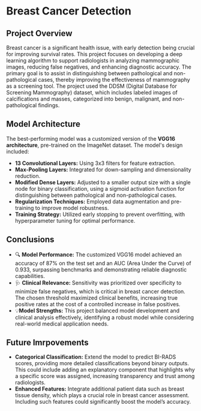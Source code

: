 # Breast Cancer Detection

## Project Overview
Breast cancer is a significant health issue, with early detection being crucial for improving survival rates. This project focuses on developing a deep learning algorithm to support radiologists in analyzing mammographic images, reducing false negatives, and enhancing diagnostic accuracy. The primary goal is to assist in distinguishing between pathological and non-pathological cases, thereby improving the effectiveness of mammography as a screening tool. The project used the DDSM (Digital Database for Screening Mammography) dataset, which includes labeled images of calcifications and masses, categorized into benign, malignant, and non-pathological findings.

## Model Architecture 
The best-performing model was a customized version of the __VGG16 architecture__, pre-trained on the ImageNet dataset. The model's design included:
- __13 Convolutional Layers:__ Using 3x3 filters for feature extraction.
- __Max-Pooling Layers:__ Integrated for down-sampling and dimensionality reduction.
- __Modified Dense Layers:__ Adjusted to a smaller output size with a single node for binary classification, using a sigmoid activation function for distinguishing between pathological and non-pathological cases.
- __Regularization Techniques:__ Employed data augmentation and pre-training to improve model robustness.
- __Training Strategy:__ Utilized early stopping to prevent overfitting, with hyperparameter tuning for optimal performance.

## Conclusions 
- 🔍 __Model Performance:__ The customized VGG16 model achieved an accuracy of 87% on the test set and an AUC (Area Under the Curve) of 0.933, surpassing benchmarks and demonstrating reliable diagnostic capabilities.
- 🩺 __Clinical Relevance:__ Sensitivity was prioritized over specificity to minimize false negatives, which is critical in breast cancer detection. The chosen threshold maximized clinical benefits, increasing true positive rates at the cost of a controlled increase in false positives.
- 💡__Model Strengths:__ This project balanced model development and clinical analysis effectively, identifying a robust model while considering real-world medical application needs.

## Future Imrpovements
- __Categorical Classification:__ Extend the model to predict BI-RADS scores, providing more detailed classifications beyond binary outputs. This could include adding an explanatory component that highlights why a specific score was assigned, increasing transparency and trust among radiologists.
- __Enhanced Features:__ Integrate additional patient data such as breast tissue density, which plays a crucial role in breast cancer assessment. Including such features could significantly boost the model’s accuracy.
